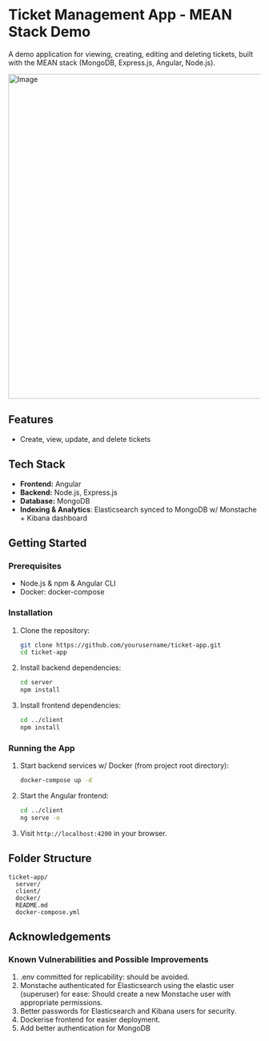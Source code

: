 # Ticket Management App - MEAN Stack Demo

A demo application for viewing, creating, editing and deleting tickets, built with the MEAN stack (MongoDB, Express.js, Angular, Node.js).

<img width="1265" height="647" alt="Image" src="https://github.com/user-attachments/assets/c4541e3b-c4b4-4ccf-8f44-03f2b0374922" />

## Features

- Create, view, update, and delete tickets

## Tech Stack

- **Frontend:** Angular
- **Backend:** Node.js, Express.js
- **Database:** MongoDB
- **Indexing & Analytics**: Elasticsearch synced to MongoDB w/ Monstache  + Kibana dashboard

## Getting Started

### Prerequisites

- Node.js & npm & Angular CLI 
- Docker: docker-compose

### Installation

1. Clone the repository:
    ```bash
    git clone https://github.com/yourusername/ticket-app.git
    cd ticket-app
    ```

2. Install backend dependencies:
    ```bash
    cd server
    npm install
    ```

3. Install frontend dependencies:
    ```bash
    cd ../client
    npm install
    ```

### Running the App

1. Start backend services w/ Docker (from project root directory):
    ```bash
    docker-compose up -d
    ```

2. Start the Angular frontend:
    ```bash
    cd ../client
    ng serve -o
    ```

4. Visit `http://localhost:4200` in your browser.

## Folder Structure

```
ticket-app/
  server/
  client/
  docker/
  README.md
  docker-compose.yml
```
## Acknowledgements

### Known Vulnerabilities and Possible Improvements

1. .env committed for replicability: should be avoided.
2. Monstache authenticated for Elasticsearch using the elastic user (superuser) for ease: Should create a new Monstache user with appropriate permissions.
3. Better passwords for Elasticsearch and Kibana users for security.
4. Dockerise frontend for easier deployment.
5. Add better authentication for MongoDB

